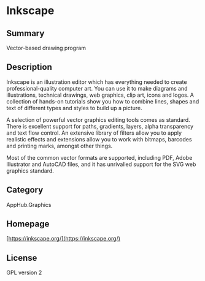 # Inkscape

## Summary

Vector-based drawing program

## Description

Inkscape is an illustration editor which has everything needed to create professional-quality computer art. You can use it to make diagrams and illustrations, technical drawings, web graphics, clip art, icons and logos. A collection of hands-on tutorials show you how to combine lines, shapes and text of different types and styles to build up a picture.

A selection of powerful vector graphics editing tools comes as standard. There is excellent support for paths, gradients, layers, alpha transparency and text flow control. An extensive library of filters allow you to apply realistic effects and extensions allow you to work with bitmaps, barcodes and printing marks, amongst other things.

Most of the common vector formats are supported, including PDF, Adobe Illustrator and AutoCAD files, and it has unrivalled support for the SVG web graphics standard. 

## Category

AppHub.Graphics

## Homepage

[https://inkscape.org/](https://inkscape.org/)

## License

GPL version 2
